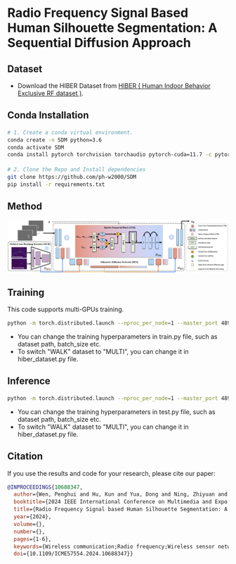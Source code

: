 # Radio Frequency Signal Based Human Silhouette Segmentation: A Sequential Diffusion Approach


## Dataset

- Download the HIBER Dataset from [HIBER ( Human Indoor Behavior Exclusive RF dataset )](https://github.com/Intelligent-Perception-Lab/HIBER). 


## Conda Installation

``` bash
# 1. Create a conda virtual environment.
conda create -n SDM python=3.6
conda activate SDM
conda install pytorch torchvision torchaudio pytorch-cuda=11.7 -c pytorch -c nvidia

# 2. Clone the Repo and Install dependencies
git clone https://github.com/ph-w2000/SDM
pip install -r requirements.txt

```
## Method

<img src=Figures/architecture.png>

## Training 

This code supports multi-GPUs training.

  ```bash
python -m torch.distributed.launch --nproc_per_node=1 --master_port 48949 train.py -batch_size 8

  ```

- You can change the training hyperparameters in train.py file, such as dataset path, batch_size etc.
- To switch "WALK" dataset to "MULTI", you can change it in hiber_dataset.py file. 

## Inference 

  ```bash
python -m torch.distributed.launch --nproc_per_node=1 --master_port 48949 test.py -batch_size 8

  ```

- You can change the training hyperparameters in test.py file, such as dataset path, batch_size etc.
- To switch "WALK" dataset to "MULTI", you can change it in hiber_dataset.py file.

## Citation

If you use the results and code for your research, please cite our paper:

```bibtex
@INPROCEEDINGS{10688347,
  author={Wen, Penghui and Hu, Kun and Yua, Dong and Ning, Zhiyuan and Li, Changyang and Wang, Zhiyong},
  booktitle={2024 IEEE International Conference on Multimedia and Expo (ICME)}, 
  title={Radio Frequency Signal based Human Silhouette Segmentation: A Sequential Diffusion Approach}, 
  year={2024},
  volume={},
  number={},
  pages={1-6},
  keywords={Wireless communication;Radio frequency;Wireless sensor networks;Motion segmentation;Dynamics;RF signals;Diffusion models;Wireless sensing;semantic segmentation;diffusion model;radio frequency},
  doi={10.1109/ICME57554.2024.10688347}}

```

 
